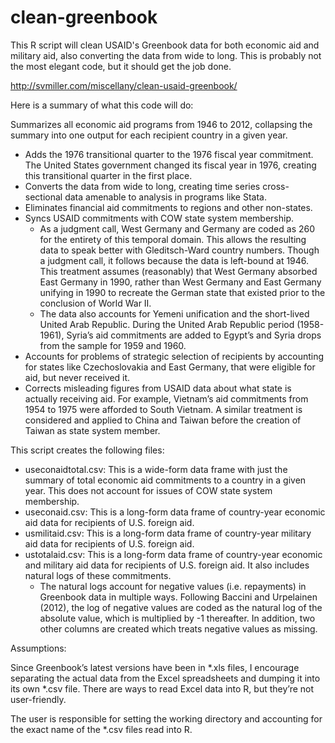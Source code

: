 clean-greenbook
===============

This R script will clean USAID's Greenbook data for both economic aid and military aid, also converting the data from wide to long. This is probably not the most elegant code, but it should get the job done.

http://svmiller.com/miscellany/clean-usaid-greenbook/

Here is a summary of what this code will do:

Summarizes all economic aid programs from 1946 to 2012, collapsing the summary into one output for each recipient country in a given year.
- Adds the 1976 transitional quarter to the 1976 fiscal year commitment. The United States government changed its fiscal year in 1976, creating this transitional quarter in the first place.
- Converts the data from wide to long, creating time series cross-sectional data amenable to analysis in programs like Stata.
- Eliminates financial aid commitments to regions and other non-states.
- Syncs USAID commitments with COW state system membership.
  - As a judgment call, West Germany and Germany are coded as 260 for the entirety of this temporal domain. This allows the resulting data to speak better with Gleditsch-Ward country numbers. Though a judgment call, it follows because the data is left-bound at 1946. This treatment assumes (reasonably) that West Germany absorbed East Germany in 1990, rather than West Germany and East Germany unifying in 1990 to recreate the German state that existed prior to the conclusion of World War II.
  - The data also accounts for Yemeni unification and the short-lived United Arab Republic. During the United Arab Republic period (1958-1961), Syria’s aid commitments are added to Egypt’s and Syria drops from the sample for 1959 and 1960.
- Accounts for problems of strategic selection of recipients by accounting for states like Czechoslovakia and East Germany, that were eligible for aid, but never received it.
- Corrects misleading figures from USAID data about what state is actually receiving aid. For example, Vietnam’s aid commitments from 1954 to 1975 were afforded to South Vietnam. A similar treatment is considered and applied to China and Taiwan before the creation of Taiwan as state system member.

This script creates the following files:

- useconaidtotal.csv: This is a wide-form data frame with just the summary of total economic aid commitments to a country in a given year. This does not account for issues of COW state system membership.
- useconaid.csv: This is a long-form data frame of country-year economic aid data for recipients of U.S. foreign aid.
- usmilitaid.csv: This is a long-form data frame of country-year military aid data for recipients of U.S. foreign aid.
- ustotalaid.csv: This is a long-form data frame of country-year economic and military aid data for recipients of U.S. foreign aid. It also includes natural logs of these commitments.
   - The natural logs account for negative values (i.e. repayments) in Greenbook data in multiple ways. Following Baccini and Urpelainen (2012), the log of negative values are coded as the natural log of the absolute value, which is multiplied by -1 thereafter. In addition, two other columns are created which treats negative values as missing.

Assumptions:

Since Greenbook’s latest versions have been in *.xls files, I encourage separating the actual data from the Excel spreadsheets and dumping it into its own *.csv file. There are ways to read Excel data into R, but they’re not user-friendly.

The user is responsible for setting the working directory and accounting for the exact name of the *.csv files read into R.
